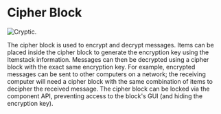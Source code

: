 # Cipher Block

![Cryptic.](block:computronics:computronics.cipher)

The cipher block is used to encrypt and decrypt messages. Items can be placed inside the cipher block to generate the encryption key using the Itemstack information. Messages can then be decrypted using a cipher block with the exact same encryption key. For example, encrypted messages can be sent to other computers on a network; the receiving computer will need a cipher block with the same combination of items to decipher the received message. The cipher block can be locked via the component API, preventing access to the block's GUI (and hiding the encryption key). 
